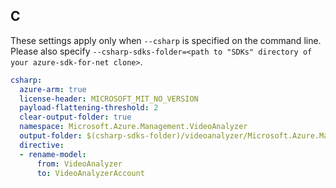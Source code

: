 ## C

These settings apply only when `--csharp` is specified on the command line.
Please also specify `--csharp-sdks-folder=<path to "SDKs" directory of your azure-sdk-for-net clone>`.

```yaml $(csharp)
csharp:
  azure-arm: true
  license-header: MICROSOFT_MIT_NO_VERSION
  payload-flattening-threshold: 2
  clear-output-folder: true
  namespace: Microsoft.Azure.Management.VideoAnalyzer
  output-folder: $(csharp-sdks-folder)/videoanalyzer/Microsoft.Azure.Management.VideoAnalyzer/src/Generated
  directive:
  - rename-model:
      from: VideoAnalyzer
      to: VideoAnalyzerAccount
```
